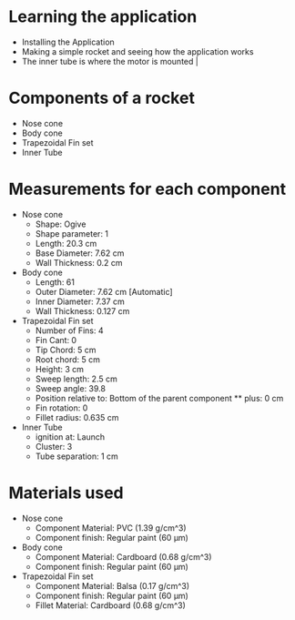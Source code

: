 # Learning the application
  - Installing the Application
  - Making a simple rocket and seeing how the application works
  - The inner tube is where the motor is mounted | 

# Components of a rocket
  - Nose cone 
  - Body cone
  - Trapezoidal Fin set
  - Inner Tube
# Measurements for each component
  - Nose cone
      * Shape: Ogive
      * Shape parameter: 1
      * Length: 20.3 cm
      * Base Diameter: 7.62 cm
      * Wall Thickness: 0.2 cm
  - Body cone
      * Length: 61
      * Outer Diameter: 7.62 cm [Automatic]
      * Inner Diameter: 7.37 cm
      * Wall Thickness: 0.127 cm
  - Trapezoidal Fin set
      * Number of Fins: 4
      * Fin Cant: 0
      * Tip Chord: 5 cm
      * Root chord: 5 cm
      * Height: 3 cm
      * Sweep length: 2.5 cm
      * Sweep angle: 39.8
      * Position relative to: Bottom of the parent component
        ** plus: 0 cm
      * Fin rotation: 0
      * Fillet radius: 0.635 cm
  - Inner Tube
      * ignition at: Launch
      * Cluster: 3
      * Tube separation: 1 cm
                
# Materials used
  - Nose cone
      * Component Material: PVC (1.39 g/cm^3)
      * Component finish: Regular paint (60 μm)
  - Body cone
      * Component Material: Cardboard (0.68 g/cm^3)
      * Component finish: Regular paint (60 μm)
  - Trapezoidal Fin set
      * Component Material: Balsa (0.17 g/cm^3)
      * Component finish: Regular paint (60 μm)
      * Fillet Material: Cardboard (0.68 g/cm^3)
